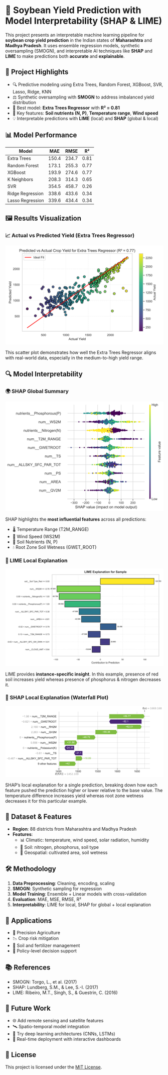 # 🌾 Soybean Yield Prediction with Model Interpretability (SHAP & LIME)

This project presents an interpretable machine learning pipeline for **soybean crop yield prediction** in the Indian states of **Maharashtra** and **Madhya Pradesh**. It uses ensemble regression models, synthetic oversampling (SMOGN), and interpretable AI techniques like **SHAP** and **LIME** to make predictions both **accurate** and **explainable**.


## 📌 Project Highlights

- 🔍 Predictive modeling using Extra Trees, Random Forest, XGBoost, SVR, Lasso, Ridge, KNN
- ⚖️ Synthetic oversampling with **SMOGN** to address imbalanced yield distribution
- 🧠 Best model: **Extra Trees Regressor** with **R² = 0.81**
- 🌾 Key features: **Soil nutrients (N, P)**, **Temperature range**, **Wind speed**
- 💡 Interpretable predictions with **LIME** (local) and **SHAP** (global & local)


## 📊 Model Performance

| Model            | MAE    | RMSE   | R²   |
|------------------|--------|--------|------|
| Extra Trees      | 150.4  | 234.7  | 0.81 |
| Random Forest    | 173.1  | 255.3  | 0.77 |
| XGBoost          | 193.9  | 274.6  | 0.77 |
| K Neighbors      | 208.3  | 314.3  | 0.65 |
| SVR              | 354.5  | 458.7  | 0.26 |
| Ridge Regression | 338.6  | 433.6  | 0.34 |
| Lasso Regression | 339.6  | 434.4  | 0.34 |


## 🖼️ Results Visualization

### 📈 Actual vs Predicted Yield (Extra Trees Regressor)
![Actual vs Predicted Yield](plots/extra_trees.svg)

This scatter plot demonstrates how well the Extra Trees Regressor aligns with real-world data, especially in the medium-to-high yield range.


## 🔍 Model Interpretability

### 🌍 SHAP Global Summary
![SHAP Summary Plot](plots/shap_summary_plot.svg)

SHAP highlights the **most influential features** across all predictions:
- 🌡️ Temperature Range (T2M_RANGE)
- 💨 Wind Speed (WS2M)
- 🧪 Soil Nutrients (N, P)
- 💧 Root Zone Soil Wetness (GWET_ROOT)


### 🧩 LIME Local Explanation
![LIME Explanation](plots/lime_plot.svg)

LIME provides **instance-specific insight**. In this example, presence of red soil increases yield whereas presence of phosphorus & nitrogen decreases it.


### 🔬 SHAP Local Explanation (Waterfall Plot)
![SHAP Waterfall Plot](plots/waterfall_plot.svg)

SHAP’s local explanation for a single prediction, breaking down how each feature pushed the prediction higher or lower relative to the base value. The temperature difference increases yield whereas root zone wetness decreases it for this particular example.


## 🧪 Dataset & Features

- **Region**: 88 districts from Maharashtra and Madhya Pradesh
- **Features**: 
  - 📊 Climatic: temperature, wind speed, solar radiation, humidity
  - 🌱 Soil: nitrogen, phosphorus, soil type
  - 🧭 Geospatial: cultivated area, soil wetness


## 🛠️ Methodology

1. **Data Preprocessing**: Cleaning, encoding, scaling
2. **SMOGN**: Synthetic sampling for regression
3. **Model Training**: Ensemble + Linear models with cross-validation
4. **Evaluation**: MAE, MSE, RMSE, R²
5. **Interpretability**: LIME for local, SHAP for global + local explanation


## 🎯 Applications

- 📍 Precision Agriculture
- 📉 Crop risk mitigation
- 🌾 Soil and fertilizer management
- 🧭 Policy-level decision support


## 📚 References

- SMOGN: Torgo, L., et al. (2017)
- SHAP: Lundberg, S.M., & Lee, S.-I. (2017)
- LIME: Ribeiro, M.T., Singh, S., & Guestrin, C. (2016)


## 🧠 Future Work

- 🌐 Add remote sensing and satellite features
- 🛰️ Spatio-temporal model integration
- 🧬 Try deep learning architectures (CNNs, LSTMs)
- 🚀 Real-time deployment with interactive dashboards


## 📜 License

This project is licensed under the [MIT License](LICENSE).
